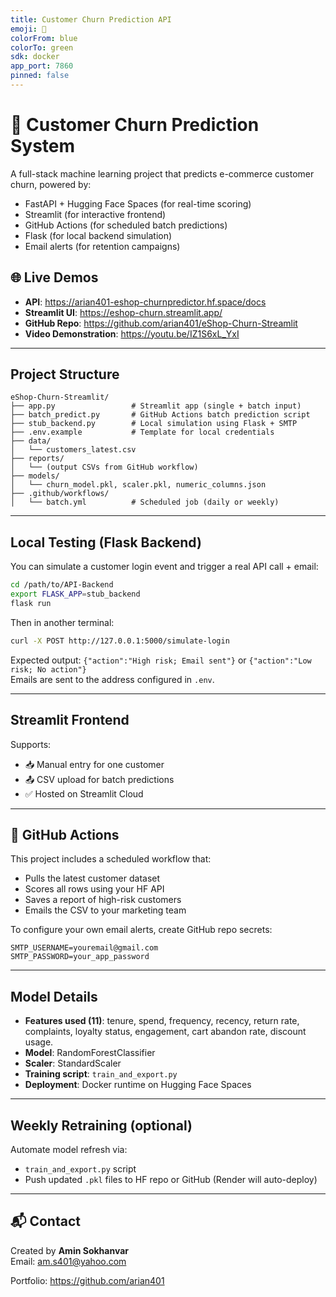```yaml
---
title: Customer Churn Prediction API
emoji: 🔁
colorFrom: blue
colorTo: green
sdk: docker
app_port: 7860
pinned: false
---
```


# 🛒 Customer Churn Prediction System

A full-stack machine learning project that predicts e-commerce customer churn, powered by:

-  FastAPI + Hugging Face Spaces (for real-time scoring)
-  Streamlit (for interactive frontend)
-  GitHub Actions (for scheduled batch predictions)
-  Flask (for local backend simulation)
-  Email alerts (for retention campaigns)

## 🌐 Live Demos

- **API**: https://arian401-eshop-churnpredictor.hf.space/docs
- **Streamlit UI**: https://eshop-churn.streamlit.app/
- **GitHub Repo**: https://github.com/arian401/eShop-Churn-Streamlit
- **Video Demonstration**: https://youtu.be/IZ1S6xL_YxI

---

## Project Structure

```
eShop-Churn-Streamlit/
├── app.py                 # Streamlit app (single + batch input)
├── batch_predict.py       # GitHub Actions batch prediction script
├── stub_backend.py        # Local simulation using Flask + SMTP
├── .env.example           # Template for local credentials
├── data/
│   └── customers_latest.csv
├── reports/
│   └── (output CSVs from GitHub workflow)
├── models/
│   └── churn_model.pkl, scaler.pkl, numeric_columns.json
├── .github/workflows/
│   └── batch.yml          # Scheduled job (daily or weekly)
```

---

## Local Testing (Flask Backend)

You can simulate a customer login event and trigger a real API call + email:

```bash
cd /path/to/API-Backend
export FLASK_APP=stub_backend
flask run
```

Then in another terminal:

```bash
curl -X POST http://127.0.0.1:5000/simulate-login
```

Expected output: `{"action":"High risk; Email sent"}` or `{"action":"Low risk; No action"}`  
Emails are sent to the address configured in `.env`.

---

##  Streamlit Frontend

Supports:

- 📥 Manual entry for one customer
- 📤 CSV upload for batch predictions
- ✅ Hosted on Streamlit Cloud

---

## 🔁 GitHub Actions

This project includes a scheduled workflow that:

- Pulls the latest customer dataset
- Scores all rows using your HF API
- Saves a report of high-risk customers
- Emails the CSV to your marketing team

To configure your own email alerts, create GitHub repo secrets:

```
SMTP_USERNAME=youremail@gmail.com
SMTP_PASSWORD=your_app_password
```

---

##  Model Details

- **Features used (11)**: tenure, spend, frequency, recency, return rate, complaints, loyalty status, engagement, cart abandon rate, discount usage.
- **Model**: RandomForestClassifier
- **Scaler**: StandardScaler
- **Training script**: `train_and_export.py`
- **Deployment**: Docker runtime on Hugging Face Spaces

---

##  Weekly Retraining (optional)

Automate model refresh via:

- `train_and_export.py` script
- Push updated `.pkl` files to HF repo or GitHub (Render will auto-deploy)

---

## 📬 Contact

Created by **Amin Sokhanvar**  
Email: [am.s401@yahoo.com](mailto:am.s401@yahoo.com)

Portfolio: https://github.com/arian401
